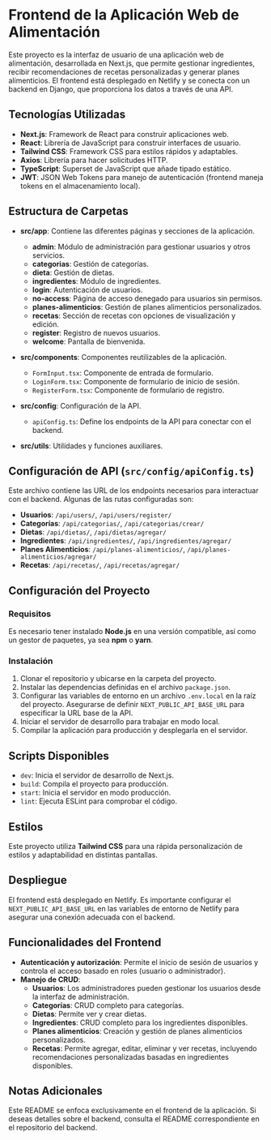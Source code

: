 # Frontend de la Aplicación Web de Alimentación

Este proyecto es la interfaz de usuario de una aplicación web de alimentación, desarrollada en Next.js, que permite gestionar ingredientes, recibir recomendaciones de recetas personalizadas y generar planes alimenticios. El frontend está desplegado en Netlify y se conecta con un backend en Django, que proporciona los datos a través de una API.

## Tecnologías Utilizadas

- **Next.js**: Framework de React para construir aplicaciones web.
- **React**: Librería de JavaScript para construir interfaces de usuario.
- **Tailwind CSS**: Framework CSS para estilos rápidos y adaptables.
- **Axios**: Librería para hacer solicitudes HTTP.
- **TypeScript**: Superset de JavaScript que añade tipado estático.
- **JWT**: JSON Web Tokens para manejo de autenticación (frontend maneja tokens en el almacenamiento local).

## Estructura de Carpetas

- **src/app**: Contiene las diferentes páginas y secciones de la aplicación.
  - **admin**: Módulo de administración para gestionar usuarios y otros servicios.
  - **categorias**: Gestión de categorías.
  - **dieta**: Gestión de dietas.
  - **ingredientes**: Módulo de ingredientes.
  - **login**: Autenticación de usuarios.
  - **no-access**: Página de acceso denegado para usuarios sin permisos.
  - **planes-alimenticios**: Gestión de planes alimenticios personalizados.
  - **recetas**: Sección de recetas con opciones de visualización y edición.
  - **register**: Registro de nuevos usuarios.
  - **welcome**: Pantalla de bienvenida.

- **src/components**: Componentes reutilizables de la aplicación.
  - `FormInput.tsx`: Componente de entrada de formulario.
  - `LoginForm.tsx`: Componente de formulario de inicio de sesión.
  - `RegisterForm.tsx`: Componente de formulario de registro.

- **src/config**: Configuración de la API.
  - `apiConfig.ts`: Define los endpoints de la API para conectar con el backend.

- **src/utils**: Utilidades y funciones auxiliares.

## Configuración de API (`src/config/apiConfig.ts`)

Este archivo contiene las URL de los endpoints necesarios para interactuar con el backend. Algunas de las rutas configuradas son:

- **Usuarios**: `/api/users/`, `/api/users/register/`
- **Categorías**: `/api/categorias/`, `/api/categorias/crear/`
- **Dietas**: `/api/dietas/`, `/api/dietas/agregar/`
- **Ingredientes**: `/api/ingredientes/`, `/api/ingredientes/agregar/`
- **Planes Alimenticios**: `/api/planes-alimenticios/`, `/api/planes-alimenticios/agregar/`
- **Recetas**: `/api/recetas/`, `/api/recetas/agregar/`

## Configuración del Proyecto

### Requisitos

Es necesario tener instalado **Node.js** en una versión compatible, así como un gestor de paquetes, ya sea **npm** o **yarn**.

### Instalación

1. Clonar el repositorio y ubicarse en la carpeta del proyecto.
2. Instalar las dependencias definidas en el archivo `package.json`.
3. Configurar las variables de entorno en un archivo `.env.local` en la raíz del proyecto. Asegurarse de definir `NEXT_PUBLIC_API_BASE_URL` para especificar la URL base de la API.
4. Iniciar el servidor de desarrollo para trabajar en modo local.
5. Compilar la aplicación para producción y desplegarla en el servidor.

## Scripts Disponibles

- `dev`: Inicia el servidor de desarrollo de Next.js.
- `build`: Compila el proyecto para producción.
- `start`: Inicia el servidor en modo producción.
- `lint`: Ejecuta ESLint para comprobar el código.

## Estilos

Este proyecto utiliza **Tailwind CSS** para una rápida personalización de estilos y adaptabilidad en distintas pantallas.

## Despliegue

El frontend está desplegado en Netlify. Es importante configurar el `NEXT_PUBLIC_API_BASE_URL` en las variables de entorno de Netlify para asegurar una conexión adecuada con el backend.

## Funcionalidades del Frontend

- **Autenticación y autorización**: Permite el inicio de sesión de usuarios y controla el acceso basado en roles (usuario o administrador).
- **Manejo de CRUD**:
  - **Usuarios**: Los administradores pueden gestionar los usuarios desde la interfaz de administración.
  - **Categorías**: CRUD completo para categorías.
  - **Dietas**: Permite ver y crear dietas.
  - **Ingredientes**: CRUD completo para los ingredientes disponibles.
  - **Planes alimenticios**: Creación y gestión de planes alimenticios personalizados.
  - **Recetas**: Permite agregar, editar, eliminar y ver recetas, incluyendo recomendaciones personalizadas basadas en ingredientes disponibles.

## Notas Adicionales

Este README se enfoca exclusivamente en el frontend de la aplicación. Si deseas detalles sobre el backend, consulta el README correspondiente en el repositorio del backend.
